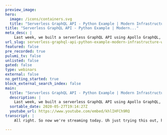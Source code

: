 ```yaml
---
preview_image:
hero:
  image: /icons/containers.svg
  title: "Serverless GraphQL API - Python Example | Modern Infrastructure Wednesday 2020-05-20"
title: "Serverless GraphQL API - Python Example | Modern..."
meta_desc: |
    Last week, we built a serverless GraphQL API using Apollo GraphQL, Google Cloud Functions, and Pulumi completely in TypeScript. Today, we'll mix it...
url_slug: serverless-graphql-api-python-example-modern-infrastructure-wednesday-20200520
featured: false
pre_recorded: true
pulumi_tv: false
unlisted: false
gated: false
type: webinars
external: false
no_getting_started: true
block_external_search_index: false
main:
  title: "Serverless GraphQL API - Python Example | Modern Infrastructure Wednesday 2020-05-20"
  description: |
    Last week, we built a serverless GraphQL API using Apollo GraphQL, Google Cloud Functions, and Pulumi completely in TypeScript. Today, we'll mix it up and do the same thing, but using Python for the infrastructure bits, showing how easy it is to mix languages in Pulumi. Code for this episode available here:  https://github.com/pulumi/pulumitv/tree/master/modern-infrastructure-wednesday/2020-05-27  The examples are in Python but Pulumi makes it easy to stand up infrastructure in your favorite languages including TypeScript, JavaScript, Go, and .NET - saving time over legacy tools like CloudFormation and Hashicorp Terraform.  https://www.pulumi.com/docs/get-started/?utm_campaign=PulumiTV&utm_source=youtube.com&utm_medium=video
  sortable_date: 2020-05-27T19:14:27Z
  youtube_url: https://www.youtube.com/embed/khlIHFCh9RQ
transcript: |
    All right. So now we're streaming today. Uh just trying this out, haven't really tried uh streaming this before I mute this. Um Yeah, just for the heck of it, I'm gonna try doing a modern infrastructure Wednesday stream, uh live stream and see what happens. So, yeah, let's go. Uh actually gonna be covering the same topic as we did last week. Graph serverless graph Q API. But today we're gonna do a little bit differently. Uh We're gonna use the same example that we used last time, the, the Apollo Silver example. But today we're gonna mix up some languages. Um So last time I kind of showed how Callback functions work. Callback factories work uh in the node, run time. And so it's a very node specific uh tutorial, but obviously a lot of Pulumi users use different languages. Uh node Python uh go and, and dot net. And so today we're gonna be covering kind of how to mix those languages. And so you know how to write the, the, the serverless example still in node uh where the function is a node, but the infrastructure uh program itself is in Python. And so, yeah, let's let's go ahead and do that. Um And so uh we'll start with actually the example from last time. So this is the, the Apollo server example that we used last time and, and we copied and pasted this code and we modified it to be callbacks um in, in what we did. So, but today we're actually gonna change it up a little bit. So you can see our, we have our environment set up here. We have kind of some, some stuff going on here. But, but really, um we're gonna be trying to use uh uh instead the, the program to be in. Uh No. So we'll call this uh I don't know. We call this uh graph Q, call this graph, we call it API. Uh And within API, we can actually let's go there and we can um uh just create this API package. Um And uh let me just fix this up and we can actually delete. I don't think we need this license for example, or author uh doing any of this. And um we're also going to actually run the N PM command that's recommended by this. So we'll do this. It's pretty interesting. I've never done this uh live stream stuff before. So it should be pretty interesting. Let me increase the font size on this. So, OK. So um we've got this running, this ran great. Now we'll create this, uh I suggested this index dot Js and we'll put the contents of uh this file in here. So this is this is the function we want to deploy. OK. And now um really like this, this thing is ready, like this is ready to go. This is this is all the stuff we need for the function to work. So all we have to do here now is actually to deploy uh this function. So let's try that. So we have a bucket actually already from our previous uh just uh template. So we'll actually create the uh function uh source asset. And so this is, this is a bucket object representing the zip of um actually the, the function. So uh we'll call this uh you know, uh API uh bucket object and this is a storage uh bucket object and we'll call it, you know, uh API zip. Um And the uh bucket oops is going to be the previous bucket we just created uh that's the name of this bucket. And then the source is going to be the uh API that we just created. So it will be uh Pulumi and we're gonna create an archive. So asset archive. Um uh And here we'll just stick. Um It is that you can see as a dictionary of the, of, of what we want the things to be. So it will be um what we actually want is here, we want a uh just like the current directory like what's there to be. Um And we actually need to uh import. Let me see. Let me try to remember where asset comes from. I think it's from Pulumi Import asset if I recall correctly. Yes. Um It will make a follow archive and that will be uh of uh API OK. So let's make sure this works first. And so while that's running, let's also uh start thinking about how we're going to make the functions. We'll call this API funk. OK. Great. That worked. And uh this will be um a, a function. It's like just like last time and actually last time we did this in uh node. So we actually in lined the code. But here, uh since we're using Python, we'll do something that's slightly different. So we have, um we also need to import uh cloud functions. Um So this will be a function and uh we'll call it uh api funk. Let's stick with the same quoting style and we'll give it the source archive bucket. Uh And that'll be the uh bucket name. And we can also give it the uh the source archive object which we know from above and that's the API object and that's the name of this object. So that's actually very straightforward. Um And we have run time and that's uh Python 37. Um Let's see, what else do we need? We need the entry point. And as we see from here, this is actually defined as handler. So we'll call it handler and yes, we want to trigger HDP. Um And I think we just give it an available memory and we'll say it's like 1 28. Um And so that, that should actually give us the function we want. And then the last thing we need to do is actually uh just like last time uh give it a, an inker um so that we can actually uh invoke the function um from anywhere. And so we'll call this api invoke and this will be a cloud functions uh function I am member uh I in Coker. And just like last time we had to give it the project and this can actually just be um the product of the, of the function. So it can be uh and the region and we can give it the, the function. And then finally, uh this is kind of a little bit of a, you know, just you have to know this. Uh you can look it up on the, on the documentation obviously, but we have to give it the invoca role. Um And then uh the, the members is, is, is all users, all right. So let's, let's run this. I mean, actually, we let's not run that yet, let's export uh the URL from here. So we can actually try invoking it. So um export uh and point and we'll call, this will be the, the, the URL from the function. So it's a K function. Um And we want uh Oops, we want this guy. All right. So now let's, and this should be Pulumi export. So let's run that. Oops, I forgot to set the region. Um uh Just so now we're gonna create the function that's gonna point to the bucket object we actually already created earlier, I think. Uh Yep. So we created this earlier. This has the source of everything we had. Um And then this creates the function, then we have this ability to invoke it and then we'll export this trivial and uh doing this live. So I actually haven't tested this before, but assuming this, this all works correctly, um Then it can actually just curl that uh that URL and it should work just like last time except the big difference is we actually didn't end up doing any of the um the in lining of the function and kind of making it work as a, as a, as a callback factory. Instead we just um uh file that has defined the function is not. Oh Oops, this is so silly. Why did I call this? This, the run my run time here is Python 37. But here, obviously we're using node Js, let's say 12. Uh Let me just look up the um the GCP uh ski functions run times. Um So OK, so no, Js 10. So let's try that instead. That's very silly of me to uh think that the function is in Python when actually it's not, let me just double check the uh strings here. I hope I got that right. But we'll see. Yes. No, Js 10. That'd be great. So this time I should actually have it work correctly. And so really what we've done is, uh really follow the example here. Um But instead of, you know, deploying, you know, manually, the way it's kind of talking about here, we're just deploying with the Pulumi where this is in our index uh dot Js and we're uploading this function exam as is um And then we're going to trigger it um by calling uh via, via HTP. And so we can actually should once this uh finishes uh updating, uh be able to execute our cur command uh just like last time. So let me while that's running. Let me just not sure why GCP is so slow today. Let me just make sure uh everything else looks right. Didn't make any other mistakes. Council. All right. So let's try our curl. Um I can see if find the old curl command head before these are some. OK. Here we go. So we can actually just do this where we curl the stack output. And here the output is actually end point. And just like last time we're gonna give it the graphical care of hello. And assuming it all worked, we get back hello world. So great success. Uh Yeah, that's actually really all I want to show today. Um just kind of how all that works. Um And yeah, hopefully this was a cool way to do this. Uh This is the first time trying out the live stream. So I will figure out whatever it takes to do to post process this and have this posted as a video. Uh But thanks for watching. Uh Please make sure you subscribe and like the channel uh or rather subscribe to the channel and like this video. Uh And then also uh please follow us on Twitter or hit me up directly at LMN. Thanks for watching us.

---
```

